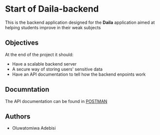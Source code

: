 # Start of Daila-backend
This is the backend application designed for the **Daila** application aimed at
helping students improve in their weak subjects

## Objectives
At the end of the project it should:
- Have a scalable backend server
- A secure way of storing users' sensitive data
- Have an API documentation to tell how the backend enpoints work

## Documntation
The API documentation can be found in [POSTMAN](https://documenter.getpostman.com/view/26131668/2s93RNxu7c)

## Authors
- Oluwatomiwa Adebisi
